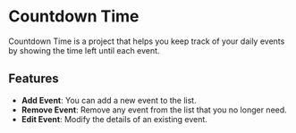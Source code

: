 # Countdown Time

Countdown Time is a project that helps you keep track of your daily events by showing the time left until each event.

## Features

- **Add Event**: You can add a new event to the list.
- **Remove Event**: Remove any event from the list that you no longer need.
- **Edit Event**: Modify the details of an existing event.

